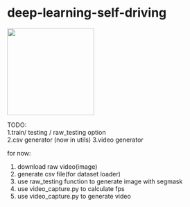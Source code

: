 # deep-learning-self-driving
<img src="raw_result/gif/1.gif" height="200">


TODO:  
1.train/ testing / raw_testing option  
2.csv generator  (now in utils)
3.video generator 


for now:  
1. download raw video(image)
2. generate csv file(for dataset loader)
3. use raw_testing function to generate image with segmask
4. use video_capture.py to calculate fps
5. use video_capture.py to generate video


